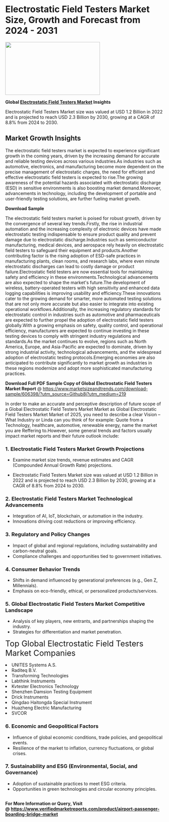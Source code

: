 <H1>Electrostatic Field Testers Market Size, Growth and Forecast from 2024 - 2031</H1><img class="aligncenter size-medium wp-image-584254" src="https://thirdeyenews.in/wp-content/uploads/2024/09/Global-Market-Research-300x168.jpeg" alt="" width="300" height="168" /><p><strong>Global&nbsp;<a href="https://www.marketsizeandtrends.com/download-sample/606398/?utm_source=Github8j?utm_medium=219">Electrostatic Field Testers Market</a> Insights</strong></p><p>Electrostatic Field Testers Market size was valued at USD 1.2 Billion in 2022 and is projected to reach USD 2.3 Billion by 2030, growing at a CAGR of 8.8% from 2024 to 2030.</p><p><h2>Market Growth Insights</h2> <p>The electrostatic field testers market is expected to experience significant growth in the coming years, driven by the increasing demand for accurate and reliable testing devices across various industries.As industries such as automotive, electronics, and manufacturing become more dependent on the precise management of electrostatic charges, the need for efficient and effective electrostatic field testers is expected to rise.The growing awareness of the potential hazards associated with electrostatic discharge (ESD) in sensitive environments is also boosting market demand.Moreover, advancements in technology, including the development of portable and user-friendly testing solutions, are further fueling market growth.</p> <p><strong>Download Sample</strong></p> <p>The electrostatic field testers market is poised for robust growth, driven by the convergence of several key trends.Firstly, the rise in industrial automation and the increasing complexity of electronic devices have made electrostatic testing indispensable to ensure product quality and prevent damage due to electrostatic discharge.Industries such as semiconductor manufacturing, medical devices, and aerospace rely heavily on electrostatic field testers to safeguard their equipment and products.Another contributing factor is the rising adoption of ESD-safe practices in manufacturing plants, clean rooms, and research labs, where even minute electrostatic discharges can lead to costly damage or product failure.Electrostatic field testers are now essential tools for maintaining safety and efficiency in these environments.Technological advancements are also expected to shape the market's future.The development of wireless, battery-operated testers with high sensitivity and enhanced data logging capabilities is improving usability and efficiency.These innovations cater to the growing demand for smarter, more automated testing solutions that are not only more accurate but also easier to integrate into existing operational workflows.Additionally, the increasing regulatory standards for electrostatic control in industries such as automotive and pharmaceuticals are expected to further propel the adoption of electrostatic field testers globally.With a growing emphasis on safety, quality control, and operational efficiency, manufacturers are expected to continue investing in these testing devices to comply with stringent industry regulations and standards.As the market continues to evolve, regions such as North America, Europe, and Asia-Pacific are expected to dominate, driven by strong industrial activity, technological advancements, and the widespread adoption of electrostatic testing protocols.Emerging economies are also anticipated to contribute significantly to market growth as industries in these regions modernize and adopt more sophisticated manufacturing practices.<p><span class=""><strong>Download Full PDF Sample Copy of Global Electrostatic Field Testers Market Report</strong> @ <a href="https://www.marketsizeandtrends.com/download-sample/606398/?utm_source=Github8j?utm_medium=219" target="_blank">https://www.marketsizeandtrends.com/download-sample/606398/?utm_source=Github8j?utm_medium=219</a></span></p><p>In order to make an accurate and perceptive description of future scope of a Global&nbsp;Electrostatic Field Testers Market Market as Global&nbsp;Electrostatic Field Testers Market Market of 2025, you need to describe a clear Vision &ndash; What Industry or Linda can you think of for example: Quote from a Technology, healthcare, automotive, renewable energy, name the market you are Reffering to.However, some general trends and factors usually impact market reports and their future outlook include:</p><h3>1.&nbsp;<strong>Electrostatic Field Testers Market Growth Projections</strong></h3><ul><li>Examine market size trends, revenue estimates and CAGR (Compounded Annual Growth Rate) projections.</li><li><p>Electrostatic Field Testers Market size was valued at USD 1.2 Billion in 2022 and is projected to reach USD 2.3 Billion by 2030, growing at a CAGR of 8.8% from 2024 to 2030.</p></li></ul><h3>2.&nbsp;<strong>Electrostatic Field Testers Market Technological Advancements</strong></h3><ul><li>Integration of AI, IoT, blockchain, or automation in the industry.</li><li>Innovations driving cost reductions or improving efficiency.</li></ul><h3>3.&nbsp;<strong>Regulatory and Policy Changes</strong></h3><ul><li>Impact of global and regional regulations, including sustainability and carbon-neutral goals.</li><li>Compliance challenges and opportunities tied to government initiatives.</li></ul><h3>4.&nbsp;<strong>Consumer Behavior Trends</strong></h3><ul><li>Shifts in demand influenced by generational preferences (e.g., Gen Z, Millennials).</li><li>Emphasis on eco-friendly, ethical, or personalized products/services.</li></ul><h3>5.&nbsp;<strong>Global Electrostatic Field Testers Market Competitive Landscape</strong></h3><ul><li>Analysis of key players, new entrants, and partnerships shaping the industry.</li><li>Strategies for differentiation and market penetration.</li></ul><p data-pm-slice="1 1 []"><span style="color: inherit; font-family: inherit; font-size: 25px;">Top Global Electrostatic Field Testers Market Companies</span></p><div class="" data-test-id=""><p><li>UNITES Systems A.S.</li><li> Raditeq B.V.</li><li> Transforming Technologies</li><li> Labthink Instruments</li><li> Kvtester Electronics Technology</li><li> Shenzhen Damsion Testing Equipment</li><li> Drick Instruments</li><li> Qingdao Haitongda Special Instrument</li><li> Huazheng Electric Manufacturing</li><li> SVCOR</li></p></div><h3>6.&nbsp;<strong>Economic and Geopolitical Factors</strong></h3><ul><li>Influence of global economic conditions, trade policies, and geopolitical events.</li><li>Resilience of the market to inflation, currency fluctuations, or global crises.</li></ul><h3>7.&nbsp;<strong>Sustainability and ESG (Environmental, Social, and Governance)</strong></h3><ul><li>Adoption of sustainable practices to meet ESG criteria.</li><li>Opportunities in green technologies and circular economy principles.</li></ul><h2><strong style="font-size: 14px;">For More Information or Query, Visit @&nbsp;</strong><a style="background-color: #ffffff; font-size: 14px;" href="https://www.marketsizeandtrends.com/report/electrostatic-field-testers-market/" target="_blank">https://www.verifiedmarketreports.com/product/airport-passenger-boarding-bridge-market</a></h2>